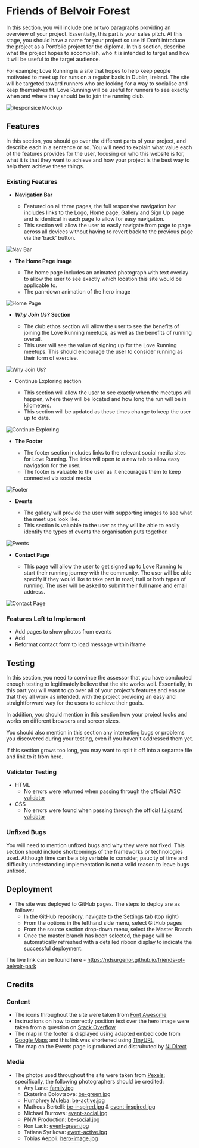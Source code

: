 # Friends of Belvoir Forest

In this section, you will include one or two paragraphs providing an overview of your project. Essentially, this part is your sales pitch. At this stage, you should have a name for your project so use it! Don’t introduce the project as a Portfolio project for the diploma. In this section, describe what the project hopes to accomplish, who it is intended to target and how it will be useful to the target audience. 

For example; Love Running is a site that hopes to help keep people motivated to meet up for runs on a regular basis in Dublin, Ireland. The site will be targeted toward runners who are looking for a way to socialise and keep themselves fit. Love Running will be useful for runners to see exactly when and where they should be to join the running club. 

![Responsice Mockup](https://github.com/lucyrush/readme-template/blob/master/media/love_running_mockup.png)

## Features 

In this section, you should go over the different parts of your project, and describe each in a sentence or so. You will need to explain what value each of the features provides for the user, focusing on who this website is for, what it is that they want to achieve and how your project is the best way to help them achieve these things.

### Existing Features

- __Navigation Bar__

  - Featured on all three pages, the full responsive navigation bar includes links to the Logo, Home page, Gallery and Sign Up page and is identical in each page to allow for easy navigation.
  - This section will allow the user to easily navigate from page to page across all devices without having to revert back to the previous page via the ‘back’ button. 

![Nav Bar](https://github.com/lucyrush/readme-template/blob/master/media/love_running_nav.png)

- __The Home Page image__

  - The home page includes an animated photograph with text overlay to allow the user to see exactly which location this site would be applicable to. 
  - The pan-down animation of the hero image

![Home Page](https://github.com/lucyrush/readme-template/blob/master/media/love_running_landing.png)

- __*Why Join Us?* Section__

  - The club ethos section will allow the user to see the benefits of joining the Love Running meetups, as well as the benefits of running overall. 
  - This user will see the value of signing up for the Love Running meetups. This should encourage the user to consider running as their form of exercise. 

![Why Join Us?](https://github.com/lucyrush/readme-template/blob/master/media/love_running_ethos.png)

- Continue Exploring section

  - This section will allow the user to see exactly when the meetups will happen, where they will be located and how long the run will be in kilometers. 
  - This section will be updated as these times change to keep the user up to date. 

![Continue Exploring](https://github.com/lucyrush/readme-template/blob/master/media/love_running_times.png)

- __The Footer__ 

  - The footer section includes links to the relevant social media sites for Love Running. The links will open to a new tab to allow easy navigation for the user. 
  - The footer is valuable to the user as it encourages them to keep connected via social media

![Footer](https://github.com/lucyrush/readme-template/blob/master/media/love_running_footer.png)

- __Events__

  - The gallery will provide the user with supporting images to see what the meet ups look like. 
  - This section is valuable to the user as they will be able to easily identify the types of events the organisation puts together. 

![Events](https://github.com/lucyrush/readme-template/blob/master/media/love_running_gallery.png)

- __Contact Page__

  - This page will allow the user to get signed up to Love Running to start their running journey with the community. The user will be able specify if they would like to take part in road, trail or both types of running. The user will be asked to submit their full name and email address. 

![Contact Page](https://github.com/lucyrush/readme-template/blob/master/media/love_running_signup.png)


### Features Left to Implement

- Add pages to show photos from events
- Add
- Reformat contact form to load message within iframe

## Testing 

In this section, you need to convince the assessor that you have conducted enough testing to legitimately believe that the site works well. Essentially, in this part you will want to go over all of your project’s features and ensure that they all work as intended, with the project providing an easy and straightforward way for the users to achieve their goals.

In addition, you should mention in this section how your project looks and works on different browsers and screen sizes.

You should also mention in this section any interesting bugs or problems you discovered during your testing, even if you haven't addressed them yet.

If this section grows too long, you may want to split it off into a separate file and link to it from here.


### Validator Testing 

- HTML
  - No errors were returned when passing through the official [W3C validator](https://validator.w3.org/nu/?doc=https%3A%2F%2Fcode-institute-org.github.io%2Flove-running-2.0%2Findex.html)
- CSS
  - No errors were found when passing through the official [(Jigsaw) validator](https://jigsaw.w3.org/css-validator/validator?uri=https%3A%2F%2Fvalidator.w3.org%2Fnu%2F%3Fdoc%3Dhttps%253A%252F%252Fcode-institute-org.github.io%252Flove-running-2.0%252Findex.html&profile=css3svg&usermedium=all&warning=1&vextwarning=&lang=en#css)

### Unfixed Bugs

You will need to mention unfixed bugs and why they were not fixed. This section should include shortcomings of the frameworks or technologies used. Although time can be a big variable to consider, paucity of time and difficulty understanding implementation is not a valid reason to leave bugs unfixed. 

## Deployment

- The site was deployed to GitHub pages. The steps to deploy are as follows: 
  - In the GitHub repository, navigate to the Settings tab (top right)
  - From the options in the lefthand side menu, select GitHub pages
  - From the source section drop-down menu, select the Master Branch
  - Once the master branch has been selected, the page will be automatically refreshed with a detailed ribbon display to indicate the successful deployment. 

The live link can be found here - https://ndsurgenor.github.io/friends-of-belvoir-park 


## Credits 

### Content 

- The icons throughout the site were taken from [Font Awesome](https://fontawesome.com/)
- Instructions on how to correctly position text over the hero image were taken from a question on [Stack Overflow](https://stackoverflow.com/questions/34739570/hero-image-text-overlay-moves-around-on-browser-resize)
- The map in the footer is displayed using adapted embed code from [Google Maps](https://goo.gl/maps/7sfANXM9UZmFgrss6)
  and this link was shortened using [TinyURL](https://tinyurl.com/app)
- The map on the Events page is produced and distrubuted by [NI Direct](https://www.nidirect.gov.uk/publications/northern-ireland-public-forests-trail-maps)

### Media

- The photos used throughout the site were taken from [Pexels](https://pexels.com); specifically, the following photographers should be credited:
  - Any Lane: [family.jpg](https://www.pexels.com/photo/family-visiting-tree-farm-and-walking-among-pines-5728297/)
  - Ekaterina Bolovtsova: [be-green.jpg](https://www.pexels.com/photo/scouts-collecting-rubbish-in-a-forest-5036781/)
  - Humphrey Muleba: [be-active.jpg](https://www.pexels.com/photo/woman-and-dog-walking-at-woods-1612847/)
  - Matheus Bertelli: [be-inspired.jpg](https://www.pexels.com/photo/photo-of-man-sitting-in-front-3321796/)
                        & [event-inspired.jpg](https://www.pexels.com/photo/photo-of-people-sitting-on-chairs-3321789/)
  - Michael Burrows: [event-social.jpg](https://www.pexels.com/photo/chemex-coffeemaker-with-cup-placed-on-terrace-with-metal-kettle-and-hand-grinder-7125621/)
  - PNW Production: [be-social.jpg](https://www.pexels.com/photo/people-hiking-in-a-forest-7624986/)
  - Ron Lack: [event-green.jpg](https://www.pexels.com/photo/happy-woman-doing-an-environmental-cleanup-9543745/)
  - Tatiana Syrikova: [event-active.jpg](https://www.pexels.com/photo/anonymous-man-with-baby-on-shoulders-walking-away-3932687/)
  - Tobias Aeppli: [hero-image.jpg](https://www.pexels.com/photo/trees-1125265/)